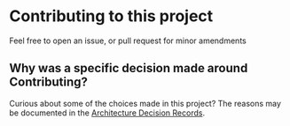 # Contributing to this project

Feel free to open an issue, or pull request for minor amendments 


## Why was a specific decision made around Contributing?

Curious about some of the choices made in this project?
The reasons may be documented in the [Architecture Decision Records](/docs/ArchitectureDecisionRecords/).
